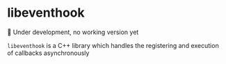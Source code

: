 # libeventhook

🚨 Under development, no working version yet

`libeventhook` is a C++ library which handles the registering and execution of callbacks asynchronously 